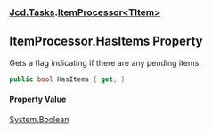 ### [Jcd.Tasks](Jcd.Tasks.md 'Jcd.Tasks').[ItemProcessor&lt;TItem&gt;](Jcd.Tasks.ItemProcessor_TItem_.md 'Jcd.Tasks.ItemProcessor<TItem>')

## ItemProcessor<TItem>.HasItems Property

Gets a flag indicating if there are any pending items.

```csharp
public bool HasItems { get; }
```

#### Property Value
[System.Boolean](https://docs.microsoft.com/en-us/dotnet/api/System.Boolean 'System.Boolean')